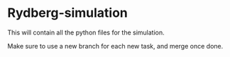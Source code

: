 # Rydberg-simulation

This will contain all the python files for the simulation.

Make sure to use a new branch for each new task, and merge once done.
